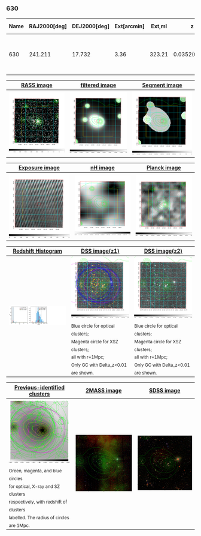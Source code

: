 <div STYLE="page-break-after: always;"></div>

### 630

|Name|RAJ2000[deg]|DEJ2000[deg] |Ext[arcmin]| Ext,ml | z | z_src| C|GC(XSZ,Delta_z<0.01)| GC(OPT,Delta_z<0.01)|GC| R_sig[arcmin] | R500[arcmin] | R500[Mpc]| CRsig[c/s] | CR500[c/s] |L500[1E44 erg/s]|F500[1E-12 erg/s/cm^2]| M500[1E14 Msun]|Tx[keV]|Cnt_sig|Beta|Rc[arcmin]|Comment|Alias|
|---|---|---|---|---|---|------|---|--------|---------|----------|---|---|---|---|---|---|---|---|---|---|---|---|---|---|
|630| 241.211| 17.732| 3.36| 323.21| 0.0352(0.005)| z1, z_xsz| B| L03, MCXC, XB| A, N| A, C, F20, L03, MCXC, N, W, XB| 14.650| 18.533| 0.779| 0.728(0.048)| 0.762(0.050)| 0.394(0.015)| 13.726(0.511)| 1.39(0.03)| 2.65(0.03)| 459.9| 0.941(-0.074+0.043)| 9.691(-0.733+0.496)| -| k413|

|[RASS image](../image/630/630_img.pdf)|[filtered image](../image/630/630_fil.pdf)|[Segment image](../image/630/630_seg.pdf)|
|-------------------|--------------------|-------------------|
| <img src="../image/630/630_img.png" width="300">  | <img src="../image/630/630_fil.png" width="300">   | <img src="../image/630/630_seg.png" width="300">  |

|[Exposure image](../image/630/630_mex.pdf)| [nH image](../image/630/630_nh.pdf)| [Planck image](../image/630/630_p.pdf)|
|-------------------|--------------------|-------------------|
|<img src="../image/630/630_mex.png" width="300">   | <img src="../image/630/630_nh.png" width="300">    | <img src="../image/630/630_p.png" width="300"> |

|[Redshift Histogram](../image/630/630_zg.pdf) | [DSS image(z1)](../image/630/630_dss_z1.pdf)      |  [DSS image(z2)](../image/630/630_dss_z2.pdf)    |
|-------------------|--------------------|-------------------|
|<img src="../image/630/630_zg.png" width="300"> |<img src="../image/630/630_dss_z1.png" width="300"> <sub><br>Blue circle for optical clusters; <br>Magenta circle for XSZ clusters; <br>all with r=1Mpc; <br>Only GC with Delta_z<0.01 are shown. </sub>| <img src="../image/630/630_dss_z2.png" width="300"><sub><br>Blue circle for optical clusters; <br>Magenta circle for XSZ clusters; <br>all with r=1Mpc; <br>Only GC with Delta_z<0.01 are shown. </sub> |

|[Previous-identified clusters](../image/630/630_gc.pdf) | [2MASS image](../image/630/630_2mass.pdf)      |[SDSS image](../image/630/630_sdss.pdf)   |
|-------------------|-------------------|-------------------|
|<img src=../image/630/630_gc.png width="300"> <br><sub>Green, magenta, and blue circles <br>for optical, X-ray and SZ clusters <br>respectively, with redshift of clusters <br>labelled. The radius of circles <br>are 1Mpc.</sub>|<img src="../image/630/630_2mass.png" width="300">  | <img src="../image/630/630_sdss.png" width="300">  |




